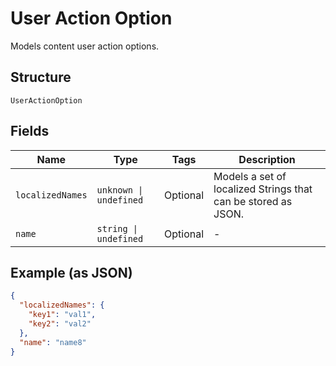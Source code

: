 
# User Action Option

Models content user action options.

## Structure

`UserActionOption`

## Fields

| Name | Type | Tags | Description |
|  --- | --- | --- | --- |
| `localizedNames` | `unknown \| undefined` | Optional | Models a set of localized Strings that can be stored as JSON. |
| `name` | `string \| undefined` | Optional | - |

## Example (as JSON)

```json
{
  "localizedNames": {
    "key1": "val1",
    "key2": "val2"
  },
  "name": "name8"
}
```

